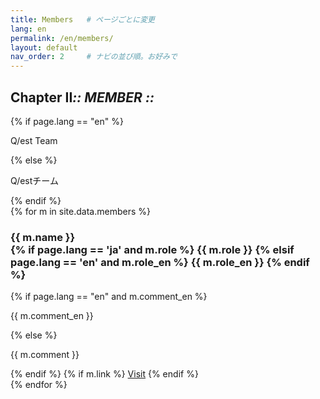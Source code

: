 ```yaml
---
title: Members   # ページごとに変更
lang: en
permalink: /en/members/
layout: default
nav_order: 2     # ナビの並び順。お好みで
---
```


<section class="hero" data-reveal>
  <h1 class="chapter glitch" data-shadow="Chapter II :: MEMBER ::">
    <span>Chapter&nbsp;II</span><em>:: MEMBER ::</em>
  </h1>
  {% if page.lang == "en" %}
    <p class="lead">Q/est Team</p>
  {% else %}
    <p class="lead">Q/estチーム</p>
  {% endif %}
  <!-- 必要ならボタンや追加要素も配置可能 -->
</section>
<div class="cards">
  {% for m in site.data.members %}
  <div class="card" data-reveal>
    <img src="{{ '/assets/img/members/' | append: m.photo | relative_url }}" alt="">
    <h3>
      {{ m.name }}<br>
      {% if page.lang == 'ja' and m.role %}
        <span class="member-role">{{ m.role }}</span>
      {% elsif page.lang == 'en' and m.role_en %}
        <span class="member-role">{{ m.role_en }}</span>
      {% endif %}
    </h3>
    {% if page.lang == "en" and m.comment_en %}
      <p>{{ m.comment_en }}</p>
    {% else %}
      <p>{{ m.comment }}</p>
    {% endif %}
    {% if m.link %}
      <a href="{{ m.link }}" class="btn-quest" target="_blank">Visit</a>
    {% endif %}
  </div>
  {% endfor %}
</div>